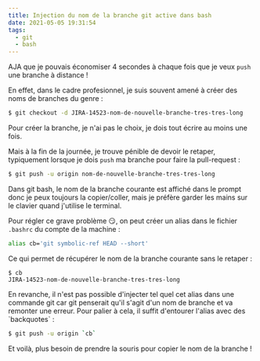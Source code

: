 ```yaml
---
title: Injection du nom de la branche git active dans bash
date: 2021-05-05 19:31:54
tags:
  - git
  - bash
---
```


AJA que je pouvais économiser 4 secondes à chaque fois que je veux `push` une branche à distance !

En effet, dans le cadre profesionnel, je suis souvent amené à créer des noms de branches du genre :

```bash
$ git checkout -d JIRA-14523-nom-de-nouvelle-branche-tres-tres-long
```

Pour créer la branche, je n'ai pas le choix, je dois tout écrire au moins une fois.

Mais à la fin de la journée, je trouve pénible de devoir le retaper, typiquement lorsque je dois `push` ma branche pour faire la pull-request :

```bash
$ git push -u origin nom-de-nouvelle-branche-tres-tres-long
```

Dans git bash, le nom de la branche courante est affiché dans le prompt donc je peux toujours la copier/coller, mais je préfère garder les mains sur le clavier quand j'utilise le terminal.

Pour régler ce grave problème 😏, on peut créer un alias dans le fichier `.bashrc` du compte de la machine :

```bash
alias cb='git symbolic-ref HEAD --short'
```

Ce qui permet de récupérer le nom de la branche courante sans le retaper :

```shell
$ cb
JIRA-14523-nom-de-nouvelle-branche-tres-tres-long
```

En revanche, il n'est pas possible d'injecter tel quel cet alias dans une commande git car git penserait qu'il s'agit d'un nom de branche et va remonter une erreur. Pour palier à cela, il suffit d'entourer l'alias avec des \`backquotes\` :

```bash
$ git push -u origin `cb`
```

Et voilà, plus besoin de prendre la souris pour copier le nom de la branche !
